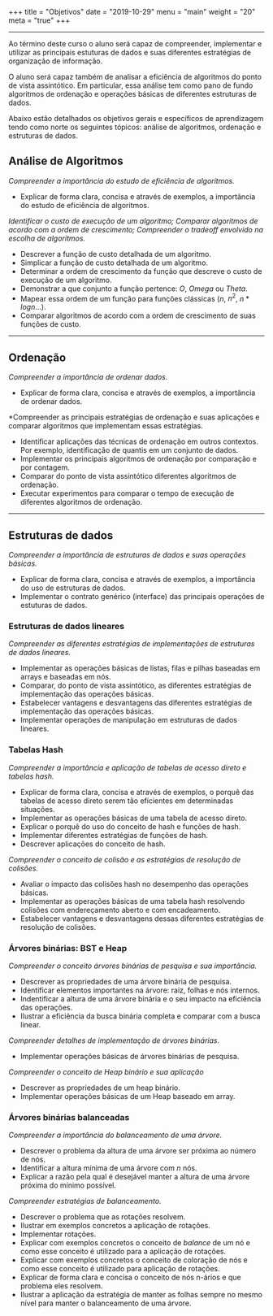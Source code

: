 +++
title = "Objetivos"
date = "2019-10-29"
menu = "main"
weight = "20"
meta = "true"
+++

***

Ao término deste curso o aluno será capaz de compreender, implementar e utilizar as principais estuturas de dados e suas diferentes estratégias de organização de informação.

O aluno será capaz também de analisar a eficiência de algoritmos do ponto de vista assintótico. Em particular, essa análise tem como pano de fundo algoritmos de ordenação e operações básicas de diferentes estruturas de dados.

Abaixo estão detalhados os objetivos gerais e específicos de aprendizagem tendo como norte os seguintes tópicos: análise de algoritmos, ordenação e estruturas de dados.

## Análise de Algoritmos

*Compreender a importância do estudo de eficiência de algoritmos.*

* Explicar de forma clara, concisa e através de exemplos, a importância do estudo de eficiência de algoritmos.

*Identificar o custo de execução de um algoritmo; Comparar algoritmos de acordo com a ordem de crescimento; Compreender o tradeoff envolvido na escolha de algoritmos.*

* Descrever a função de custo detalhada de um algoritmo.
* Simplicar a função de custo detalhada de um algoritmo.
* Determinar a ordem de crescimento da função que descreve o custo de execução de um algoritmo.
* Demonstrar a que conjunto a função pertence: $O$, $Omega$ ou $Theta$.
* Mapear essa ordem de um função para funções clássicas ($n$, $n^2$, $n * log n$...).
* Comparar algoritmos de acordo com a ordem de crescimento de suas funções de custo.

---

## Ordenação

*Compreender a importância de ordenar dados.*

* Explicar de forma clara, concisa e através de exemplos, a importância
de ordenar dados.

*Compreender as principais estratégias de ordenação e suas aplicações e comparar algoritmos que implementam essas estratégias.

* Identificar aplicações das técnicas de ordenação em outros contextos. Por exemplo, identificação de quantis em um conjunto de dados.
* Implementar os principais algoritmos de ordenação por comparação e por contagem.
* Comparar do ponto de vista assintótico diferentes algoritmos de ordenação.
* Executar experimentos para comparar o tempo de execução de diferentes algoritmos de ordenação. 

---


## Estruturas de dados

*Compreender a importância de estruturas de dados e suas operações básicas.*

* Explicar de forma clara, concisa e através de exemplos, a importância do uso de estruturas de dados.
* Implementar o contrato genérico (interface) das principais operações de estuturas de dados.

### Estruturas de dados lineares

*Compreender as diferentes estratégias de implementações de estruturas de dados lineares.*

* Implementar as operações básicas de listas, filas e pilhas baseadas em arrays e baseadas em nós.
* Comparar, do ponto de vista assintótico, as diferentes estratégias de implementação das operações básicas.
* Estabelecer vantagens e desvantagens das diferentes estratégias de implementação das operações básicas.
* Implementar operações de manipulação em estruturas de dados lineares.


### Tabelas Hash

*Compreender a importância e aplicação de tabelas de acesso direto e tabelas hash.*

* Explicar de forma clara, concisa e através de exemplos, o porquê das tabelas de acesso direto serem tão eficientes em determinadas situações.
* Implementar as operações básicas de uma tabela de acesso direto.
* Explicar o porquê do uso do conceito de hash e funções de hash.
* Implementar diferentes estratégias de funções de hash.
* Descrever aplicações do conceito de hash.

*Compreender o conceito de colisão e as estratégias de resolução de colisões.*

* Avaliar o impacto das colisões hash no desempenho das operações básicas.
* Implementar as operações básicas de uma tabela hash resolvendo colisões com endereçamento aberto e com encadeamento.
* Estabelecer vantagens e desvantagens dessas diferentes estratégias de resolução de colisões.

### Árvores binárias: BST e Heap

*Compreender o conceito árvores binárias de pesquisa e sua importância.*

* Descrever as propriedades de uma árvore binária de pesquisa.
* Identificar elementos importantes na árvore: raiz, folhas e nós internos.
* Indentificar a altura de uma árvore binária e o seu impacto na eficiência das operações.
* Ilustrar a eficiência da busca binária completa e comparar com a busca linear.

*Compreender detalhes de implementação de árvores binárias.*

* Implementar operações básicas de árvores binárias de pesquisa.

*Compreender o conceito de Heap binário e sua aplicação*

* Descrever as propriedades de um heap binário.
* Implementar operações básicas de um Heap baseado em array.

### Árvores binárias balanceadas

*Compreender a importância do balanceamento de uma árvore.*

* Descrever o problema da altura de uma árvore ser próxima ao número de nós.
* Identificar a altura mínima de uma árvore com $n$ nós.
* Explicar a razão pela qual é desejável manter a altura de uma árvore próxima do mínimo possível.

*Compreender estratégias de balanceamento.*

* Descrever o problema que as rotações resolvem.
* Ilustrar em exemplos concretos a aplicação de rotações.
* Implementar rotações.
* Explicar com exemplos concretos o conceito de *balance* de um nó e como esse conceito é utilizado para a aplicação de rotações.
* Explicar com exemplos concretos o conceito de coloração de nós e como esse conceito é utilizado para aplicação de rotações.
* Explicar de forma clara e concisa o conceito de nós n-ários e que problema eles resolvem.
* Ilustrar a aplicação da estratégia de manter as folhas sempre no mesmo nível para manter o balanceamento de uma árvore.
